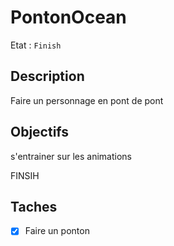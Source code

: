 # PontonOcean

Etat : `Finish`

## Description

Faire un personnage en pont de pont

## Objectifs

s'entrainer sur les animations

FINSIH

## Taches

- [X] Faire un ponton
